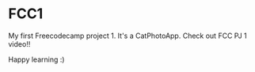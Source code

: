 # FCC1
My first Freecodecamp project 1. It's a CatPhotoApp.
Check out FCC PJ 1 video!!

Happy learning :)
